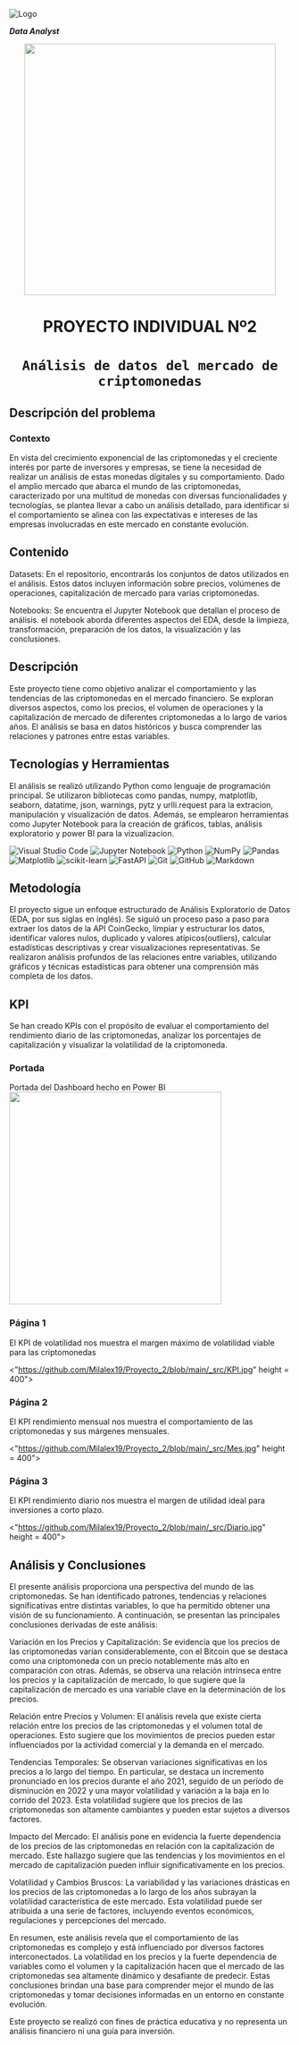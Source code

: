 ![Logo](https://blog.soyhenry.com/content/images/2021/02/HEADER-BLOG-NEGRO-01.jpg)



***Data Analyst***

<p align='center'>
<img src = 'https://github.com/Milalex19/Proyecto_2/blob/main/_src/criptomonedas.jpg' height = 450>
<p>
<h1 align='center'>


 <b>PROYECTO INDIVIDUAL Nº2</b>
</h1>



# <h1 align="center">**`Análisis de datos del mercado de criptomonedas`**</h1>




## **Descripción del problema**

### **Contexto**

En vista del crecimiento exponencial de las criptomonedas y el creciente interés por parte de inversores y empresas, se tiene la necesidad de realizar un análisis de estas monedas digitales y su comportamiento. Dado el amplio mercado que abarca el mundo de las criptomonedas, caracterizado por una multitud de monedas con diversas funcionalidades y tecnologías, se plantea llevar a cabo un análisis detallado, para identificar si el comportamiento se alinea con las expectativas e intereses de las empresas involucradas en este mercado en constante evolución.



## Contenido

Datasets: En el repositorio, encontrarás los conjuntos de datos utilizados en el análisis. Estos datos incluyen información sobre precios, volúmenes de operaciones, capitalización de mercado para varias criptomonedas.

Notebooks: Se encuentra el Jupyter Notebook que detallan el proceso de análisis. el notebook aborda diferentes aspectos del EDA, desde la limpieza, transformación, preparación de los datos, la visualización y las conclusiones.

## Descripción

Este proyecto tiene como objetivo analizar el comportamiento y las tendencias de las criptomonedas en el mercado financiero. Se exploran diversos aspectos, como los precios, el volumen de operaciones y la capitalización de mercado de diferentes criptomonedas a lo largo de varios años. El análisis se basa en datos históricos y busca comprender las relaciones y patrones entre estas variables.


## Tecnologías y Herramientas

El análisis se realizó utilizando Python como lenguaje de programación principal. Se utilizaron bibliotecas como pandas, numpy, matplotlib, seaborn, datatime, json, warnings, pytz y urlli.request para la extracion, manipulación y visualización de datos. Además, se emplearon herramientas como Jupyter Notebook para la creación de gráficos, tablas, análisis exploratorio y power BI para la vizualizacion.

![Visual Studio Code](https://img.shields.io/badge/Visual%20Studio%20Code-0078d7.svg?style=for-the-badge&logo=visual-studio-code&logoColor=white)
![Jupyter Notebook](https://img.shields.io/badge/jupyter-%23FA0F00.svg?style=for-the-badge&logo=jupyter&logoColor=white)
![Python](https://img.shields.io/badge/python-3670A0?style=for-the-badge&logo=python&logoColor=ffdd54)
![NumPy](https://img.shields.io/badge/numpy-%23013243.svg?style=for-the-badge&logo=numpy&logoColor=white)
![Pandas](https://img.shields.io/badge/pandas-%23150458.svg?style=for-the-badge&logo=pandas&logoColor=white)
![Matplotlib](https://img.shields.io/badge/Matplotlib-%23ffffff.svg?style=for-the-badge&logo=Matplotlib&logoColor=black)
![scikit-learn](https://img.shields.io/badge/scikit--learn-%23F7931E.svg?style=for-the-badge&logo=scikit-learn&logoColor=white)
![FastAPI](https://img.shields.io/badge/FastAPI-005571?style=for-the-badge&logo=fastapi)
![Git](https://img.shields.io/badge/git-%23F05033.svg?style=for-the-badge&logo=git&logoColor=white)
![GitHub](https://img.shields.io/badge/github-%23121011.svg?style=for-the-badge&logo=github&logoColor=white)
![Markdown](https://img.shields.io/badge/markdown-%23000000.svg?style=for-the-badge&logo=markdown&logoColor=white)


## Metodología

El proyecto sigue un enfoque estructurado de Análisis Exploratorio de Datos (EDA, por sus siglas en inglés). Se siguió un proceso paso a paso para extraer los datos de la API CoinGecko, limpiar y estructurar los datos, identificar valores nulos, duplicado y valores atípicos(outliers), calcular estadísticas descriptivas y crear visualizaciones representativas. Se realizaron análisis profundos de las relaciones entre variables, utilizando gráficos y técnicas estadísticas para obtener una comprensión más completa de los datos.


## KPI

Se han creado KPIs con el propósito de evaluar el comportamiento del rendimiento diario de las criptomonedas, analizar los porcentajes de capitalización y visualizar la volatilidad de la criptomoneda.


### Portada
 Portada del Dashboard hecho en Power BI
<img src ="https://github.com/Milalex19/Proyecto_2/blob/main/_src/portada.jpg" height = 380>

 ### Página 1
 El KPI de volatilidad nos muestra el margen máximo de volatilidad viable para las criptomonedas
 
<"https://github.com/Milalex19/Proyecto_2/blob/main/_src/KPI.jpg" height = 400">

### Página 2
El KPI rendimiento mensual nos muestra el comportamiento de las criptomonedas y sus márgenes mensuales.

<"https://github.com/Milalex19/Proyecto_2/blob/main/_src/Mes.jpg" height = 400">

### Página 3
El KPI rendimiento diario nos muestra el margen de utilidad ideal para inversiones a corto plazo.

<"https://github.com/Milalex19/Proyecto_2/blob/main/_src/Diario.jpg" height = 400">




## Análisis y Conclusiones

El presente análisis proporciona una perspectiva del mundo de las criptomonedas. Se han identificado patrones, tendencias y relaciones significativas entre distintas variables, lo que ha permitido obtener una visión de su funcionamiento. A continuación, se presentan las principales conclusiones derivadas de este análisis:

Variación en los Precios y Capitalización: Se evidencia que los precios de las criptomonedas varían considerablemente, con el Bitcoin que se destaca como una criptomoneda con un precio notablemente más alto en comparación con otras. Además, se observa una relación intrínseca entre los precios y la capitalización de mercado, lo que sugiere que la capitalización de mercado es una variable clave en la determinación de los precios.

Relación entre Precios y Volumen: El análisis revela que existe cierta relación entre los precios de las criptomonedas y el volumen total de operaciones. Esto sugiere que los movimientos de precios pueden estar influenciados por la actividad comercial y la demanda en el mercado.

Tendencias Temporales: Se observan variaciones significativas en los precios a lo largo del tiempo. En particular, se destaca un incremento pronunciado en los precios durante el año 2021, seguido de un período de disminución en 2022 y una mayor volatilidad y variación a la baja en lo corrido del 2023. Esta volatilidad sugiere que los precios de las criptomonedas son altamente cambiantes y pueden estar sujetos a diversos factores.

Impacto del Mercado: El análisis pone en evidencia la fuerte dependencia de los precios de las criptomonedas en relación con la capitalización de mercado. Este hallazgo sugiere que las tendencias y los movimientos en el mercado de capitalización pueden influir significativamente en los precios.

Volatilidad y Cambios Bruscos: La variabilidad y las variaciones drásticas en los precios de las criptomonedas a lo largo de los años subrayan la volatilidad característica de este mercado. Esta volatilidad puede ser atribuida a una serie de factores, incluyendo eventos económicos, regulaciones y percepciones del mercado.

En resumen, este análisis revela que el comportamiento de las criptomonedas es complejo y está influenciado por diversos factores interconectados. La volatilidad en los precios y la fuerte dependencia de variables como el volumen y la capitalización hacen que el mercado de las criptomonedas sea altamente dinámico y desafiante de predecir. Estas conclusiones brindan una base para comprender mejor el mundo de las criptomonedas y tomar decisiones informadas en un entorno en constante evolución.

Este proyecto se realizó con fines de práctica educativa y no representa un análisis financiero ni una guía para inversión. 


